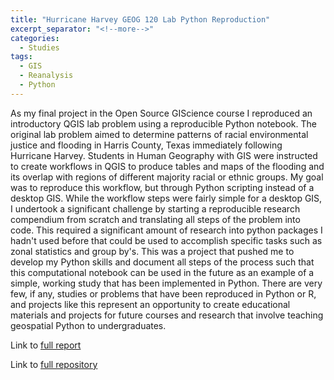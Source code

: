 ```yaml
---
title: "Hurricane Harvey GEOG 120 Lab Python Reproduction"
excerpt_separator: "<!--more-->"
categories:
  - Studies
tags:
  - GIS
  - Reanalysis
  - Python
---
```


As my final project in the Open Source GIScience course I reproduced an introductory QGIS lab problem using a reproducible Python notebook. The original lab problem aimed to determine patterns of racial environmental justice and flooding in Harris County, Texas immediately following Hurricane Harvey. Students in Human Geography with GIS were instructed to create workflows in QGIS to produce tables and maps of the flooding and its overlap with regions of different majority racial or ethnic groups. My goal was to reproduce this workflow, but through Python scripting instead of a desktop GIS. While the workflow steps were fairly simple for a desktop GIS, I undertook a significant challenge by starting a reproducible research compendium from scratch and translating all steps of the problem into code. This required a significant amount of research into python packages I hadn't used before that could be used to accomplish specific tasks such as zonal statistics and group by's. This was a project that pushed me to develop my Python skills and document all steps of the process such that this computational notebook can be used in the future as an example of a simple, working study that has been implemented in Python. There are very few, if any, studies or problems that have been reproduced in Python or R, and projects like this represent an opportunity to create educational materials and projects for future courses and research that involve teaching geospatial Python to undergraduates.



Link to [full report](https://colman-bashore.github.io/Harvey-Flooding-Replication/)

Link to [full repository](https://github.com/Colman-Bashore/Harvey-Flooding-Replication)
